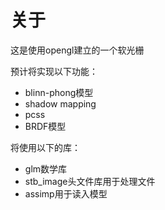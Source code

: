 # 关于
这是使用opengl建立的一个软光栅

预计将实现以下功能：
- blinn-phong模型
- shadow mapping
- pcss
- BRDF模型

将使用以下的库：
- glm数学库
- stb_image头文件库用于处理文件
- assimp用于读入模型
